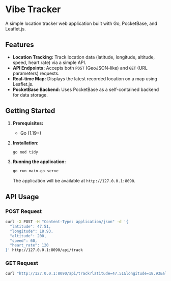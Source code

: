 # Vibe Tracker

A simple location tracker web application built with Go, PocketBase, and Leaflet.js.

## Features

*   **Location Tracking:** Track location data (latitude, longitude, altitude, speed, heart rate) via a simple API.
*   **API Endpoints:** Accepts both `POST` (GeoJSON-like) and `GET` (URL parameters) requests.
*   **Real-time Map:** Displays the latest recorded location on a map using Leaflet.js.
*   **PocketBase Backend:** Uses PocketBase as a self-contained backend for data storage.

## Getting Started

1.  **Prerequisites:**
    *   Go (1.19+)

2.  **Installation:**
    ```bash
    go mod tidy
    ```

3.  **Running the application:**
    ```bash
    go run main.go serve
    ```

    The application will be available at `http://127.0.0.1:8090`.

## API Usage

### POST Request

```bash
curl -X POST -H "Content-Type: application/json" -d '{
  "latitude": 47.51,
  "longitude": 18.93,
  "altitude": 200,
  "speed": 60,
  "heart_rate": 120
}' http://127.0.0.1:8090/api/track
```

### GET Request

```bash
curl "http://127.0.0.1:8090/api/track?latitude=47.51&longitude=18.93&altitude=200&speed=60&heart_rate=120"
```

